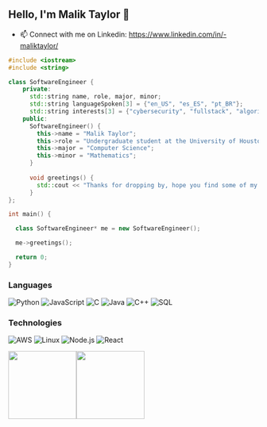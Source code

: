 ## Hello, I'm Malik Taylor 👋

- 📫 Connect with me on Linkedin: https://www.linkedin.com/in/-maliktaylor/

```C++
#include <iostream>
#include <string>

class SoftwareEngineer {
    private:
      std::string name, role, major, minor;
      std::string languageSpoken[3] = {"en_US", "es_ES", "pt_BR"};
      std::string interests[3] = {"cybersecurity", "fullstack", "algorithms"};
    public:
      SoftwareEngineer() {
        this->name = "Malik Taylor";
        this->role = "Undergraduate student at the University of Houston";
        this->major = "Computer Science";
        this->minor = "Mathematics";
      }
        
      void greetings() {
        std::cout << "Thanks for dropping by, hope you find some of my work interesting." << std::endl;
      }
};

int main() {

  class SoftwareEngineer* me = new SoftwareEngineer();

  me->greetings();

  return 0; 
}
```

### Languages

![Python](https://img.shields.io/badge/-Python-000?&logo=Python)
![JavaScript](https://img.shields.io/badge/-JavaScript-000?&logo=JavaScript)
![C](https://img.shields.io/badge/-C-000?&logo=C)
![Java](https://img.shields.io/badge/-Java-000?&logo=Java&logoColor=007396)
![C++](https://img.shields.io/badge/-C++-000?&logo=c%2b%2b&logoColor=00599C)
![SQL](https://img.shields.io/badge/-SQL-000?&logo=MySQL)

### Technologies

![AWS](https://img.shields.io/badge/-AWS-000?&logo=Amazon-AWS&logoColor=F90)
![Linux](https://img.shields.io/badge/-Linux-000?&logo=Linux)
![Node.js](https://img.shields.io/badge/-Node.js-000?&logo=node.js)
![React](https://img.shields.io/badge/-React-000?&logo=React)
<!-- ![Docker](https://img.shields.io/badge/-Docker-000?&logo=Docker) -->
<!-- ![Kubernetes](https://img.shields.io/badge/-Kubernetes-000?&logo=Kubernetes) -->
<!-- ![Spring](https://img.shields.io/badge/-Spring-000?&logo=Spring) -->
<!-- ![TensorFlow](https://img.shields.io/badge/-TensorFlow-000?&logo=TensorFlow) -->

<a href="https://maliktaylor.co/"><img height="137px" src="https://github-readme-stats.vercel.app/api?username=elinnunez&hide_title=true&hide_border=true&show_icons=true&include_all_commits=true&count_private=true&line_height=21&text_color=000&icon_color=000&bg_color=0,ea6161,ffc64d,fffc4d,52fa5a&theme=graywhite" /><!-- wi*quL3fcV --><img height="137px" src="https://github-readme-stats.vercel.app/api/top-langs/?username=elinnunez&hide=html&hide_title=true&hide_border=true&layout=compact&langs_count=6&exclude_repo=comp426,Redventures-Movie-Quotes&text_color=000&icon_color=fff&bg_color=0,52fa5a,4dfcff,c64dff&theme=graywhite" /></a>
